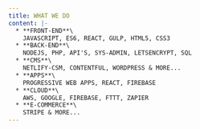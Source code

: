```yaml
---
title: WHAT WE DO
content: |-
  * **FRONT-END**\
    JAVASCRIPT, ES6, REACT, GULP, HTML5, CSS3
  * **BACK-END**\
    NODEJS, PHP, API'S, SYS-ADMIN, LETSENCRYPT, SQL
  * **CMS**\
    NETLIFY-CSM, CONTENTFUL, WORDPRESS & MORE...
  * **APPS**\
    PROGRESSIVE WEB APPS, REACT, FIREBASE
  * **CLOUD**\
    AWS, GOOGLE, FIREBASE, FTTT, ZAPIER
  * **E-COMMERCE**\
    STRIPE & MORE...
---
```


